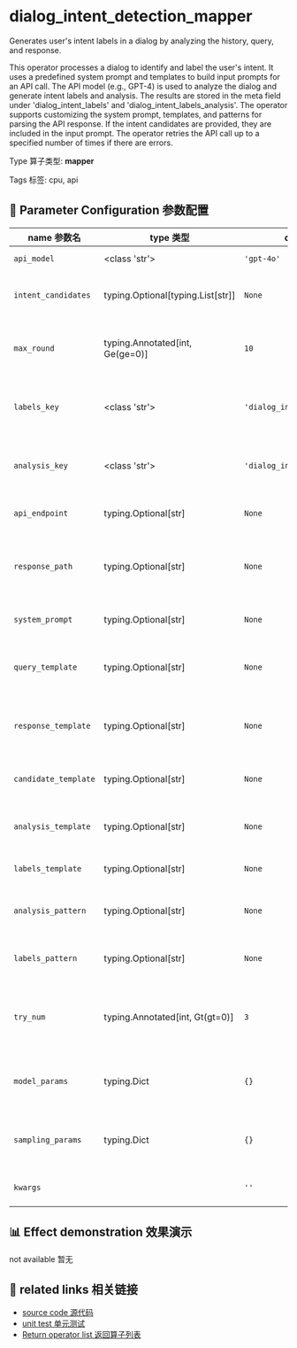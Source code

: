# dialog_intent_detection_mapper

Generates user's intent labels in a dialog by analyzing the history, query, and
response.

This operator processes a dialog to identify and label the user's intent. It uses a
predefined system prompt and templates to build input prompts for an API call. The API
model (e.g., GPT-4) is used to analyze the dialog and generate intent labels and
analysis. The results are stored in the meta field under 'dialog_intent_labels' and
'dialog_intent_labels_analysis'. The operator supports customizing the system prompt,
templates, and patterns for parsing the API response. If the intent candidates are
provided, they are included in the input prompt. The operator retries the API call up to
a specified number of times if there are errors.

Type 算子类型: **mapper**

Tags 标签: cpu, api

## 🔧 Parameter Configuration 参数配置
| name 参数名 | type 类型 | default 默认值 | desc 说明 |
|--------|------|--------|------|
| `api_model` | <class 'str'> | `'gpt-4o'` | API model name. |
| `intent_candidates` | typing.Optional[typing.List[str]] | `None` | The output intent candidates. Use the |
| `max_round` | typing.Annotated[int, Ge(ge=0)] | `10` | The max num of round in the dialog to build the |
| `labels_key` | <class 'str'> | `'dialog_intent_labels'` | The key name in the meta field to store the |
| `analysis_key` | <class 'str'> | `'dialog_intent_labels_analysis'` | The key name in the meta field to store the |
| `api_endpoint` | typing.Optional[str] | `None` | URL endpoint for the API. |
| `response_path` | typing.Optional[str] | `None` | Path to extract content from the API response. |
| `system_prompt` | typing.Optional[str] | `None` | System prompt for the task. |
| `query_template` | typing.Optional[str] | `None` | Template for query part to build the input |
| `response_template` | typing.Optional[str] | `None` | Template for response part to build the |
| `candidate_template` | typing.Optional[str] | `None` | Template for intent candidates to |
| `analysis_template` | typing.Optional[str] | `None` | Template for analysis part to build the |
| `labels_template` | typing.Optional[str] | `None` | Template for labels to build the |
| `analysis_pattern` | typing.Optional[str] | `None` | Pattern to parse the return intent |
| `labels_pattern` | typing.Optional[str] | `None` | Pattern to parse the return intent |
| `try_num` | typing.Annotated[int, Gt(gt=0)] | `3` | The number of retry attempts when there is an API |
| `model_params` | typing.Dict | `{}` | Parameters for initializing the API model. |
| `sampling_params` | typing.Dict | `{}` | Extra parameters passed to the API call. |
| `kwargs` |  | `''` | Extra keyword arguments. |

## 📊 Effect demonstration 效果演示
not available 暂无

## 🔗 related links 相关链接
- [source code 源代码](../../../data_juicer/ops/mapper/dialog_intent_detection_mapper.py)
- [unit test 单元测试](../../../tests/ops/mapper/test_dialog_intent_detection_mapper.py)
- [Return operator list 返回算子列表](../../Operators.md)